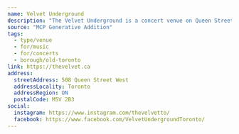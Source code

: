 ```yaml
---
name: Velvet Underground
description: "The Velvet Underground is a concert venue on Queen Street West."
source: "MCP Generative Addition"
tags:
  - type/venue
  - for/music
  - for/concerts
  - borough/old-toronto
link: https://thevelvet.ca
address:
  streetAddress: 508 Queen Street West
  addressLocality: Toronto
  addressRegion: ON
  postalCode: M5V 2B3
social:
  instagram: https://www.instagram.com/thevelvetto/
  facebook: https://www.facebook.com/VelvetUndergroundToronto/
---
```

